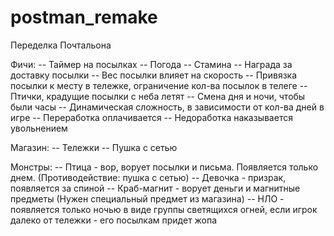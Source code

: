 # postman_remake
Переделка Почтальона

Фичи:
-- Таймер на посылках
-- Погода
-- Стамина
-- Награда за доставку посылки
-- Вес посылки влияет на скорость
-- Привязка посылки к месту в тележке, ограничение кол-ва посылок в телеге
-- Птички, крадущие посылки с неба летят
-- Смена дня и ночи, чтобы были часы
-- Динамическая сложность, в зависимости от кол-ва дней в игре
-- Переработка оплачивается
-- Недоработка наказывается увольнением

Магазин:
-- Тележки
-- Пушка с сетью

Монстры:
-- Птица - вор, ворует посылки и письма. Появляется только днем. (Противодействие: пушка с сетью)
-- Девочка - призрак, появляется за спиной
-- Краб-магнит - ворует деньги и магнитные предметы (Нужен специальный предмет из магазина)
-- НЛО - появляется только ночью в виде группы светящихся огней, если игрок далеко от тележки - его посылкам придет жопа
